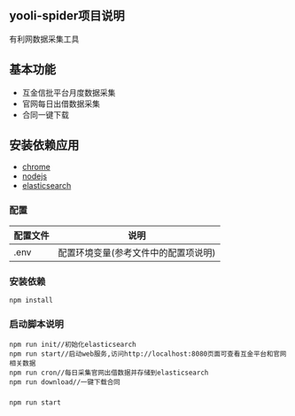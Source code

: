 yooli-spider项目说明
-----
有利网数据采集工具

## 基本功能

+ 互金信批平台月度数据采集
+ 官网每日出借数据采集
+ 合同一键下载


## 安装依赖应用

* [chrome](https://www.google.com/intl/zh-CN/chrome/)
* [nodejs](https://nodejs.org/zh-cn/)
* [elasticsearch](https://www.elastic.co/cn/downloads/elasticsearch)


### 配置

配置文件 | 说明
--- | --- 
.env                 |配置环境变量(参考文件中的配置项说明)

### 安装依赖

```
npm install
```

### 启动脚本说明

```
npm run init//初始化elasticsearch
npm run start//启动web服务,访问http://localhost:8080页面可查看互金平台和官网相关数据
npm run cron//每日采集官网出借数据并存储到elasticsearch
npm run download//一键下载合同
```

### 
```
npm run start
```
